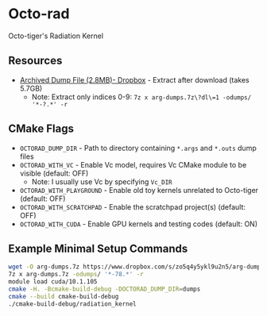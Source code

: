 # Octo-rad
Octo-tiger's Radiation Kernel

## Resources
* [Archived Dump File (2.8MB)- Dropbox](https://www.dropbox.com/s/zo5q4y5ykl9u2n5/arg-dumps.7z?dl=1) - Extract after download (takes 5.7GB)
    * Note: Extract only indices 0-9: `7z x arg-dumps.7z\?dl\=1 -odumps/ '*-?.*' -r`

## CMake Flags
* `OCTORAD_DUMP_DIR` - Path to directory containing `*.args` and `*.outs` dump files
* `OCTORAD_WITH_VC` - Enable Vc model, requires Vc CMake module to be visible (default: OFF)
    * Note: I usually use Vc by specifying `Vc_DIR`
* `OCTORAD_WITH_PLAYGROUND` - Enable old toy kernels unrelated to Octo-tiger (default: OFF)
* `OCTORAD_WITH_SCRATCHPAD` - Enable the scratchpad project(s) (default: OFF)
* `OCTORAD_WITH_CUDA` - Enable GPU kernels and testing codes (default: ON)

## Example Minimal Setup Commands
```bash
wget -O arg-dumps.7z https://www.dropbox.com/s/zo5q4y5ykl9u2n5/arg-dumps.7z?dl=1
7z x arg-dumps.7z -odumps/ '*-78.*' -r
module load cuda/10.1.105
cmake -H. -Bcmake-build-debug -DOCTORAD_DUMP_DIR=dumps
cmake --build cmake-build-debug
./cmake-build-debug/radiation_kernel
```

